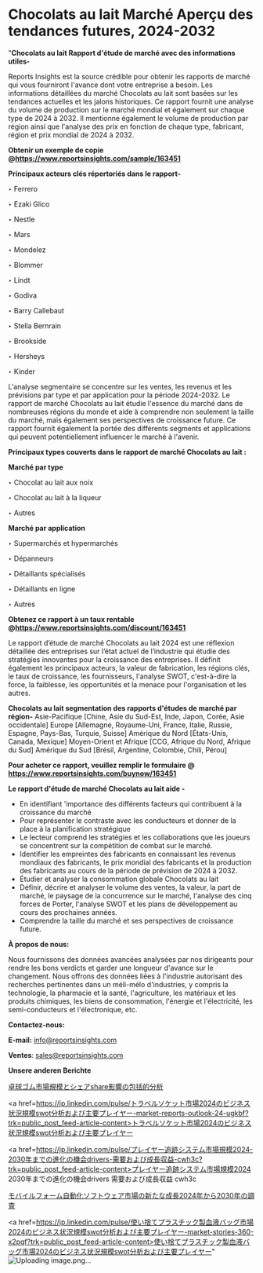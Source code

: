 # Chocolats au lait Marché Aperçu des tendances futures, 2024-2032

"<strong>Chocolats au lait Rapport d'étude de marché avec des informations utiles-</strong>

Reports Insights est la source crédible pour obtenir les rapports de marché qui vous fourniront l'avance dont votre entreprise a besoin. Les informations détaillées du marché Chocolats au lait sont basées sur les tendances actuelles et les jalons historiques. Ce rapport fournit une analyse du volume de production sur le marché mondial et également sur chaque type de 2024 à 2032. Il mentionne également le volume de production par région ainsi que l'analyse des prix en fonction de chaque type, fabricant, région et prix mondial de 2024 à 2032.

<strong><b>Obtenir un exemple de copie @</b></strong><a href=https://www.reportsinsights.com/sample/163451><strong><b>https://www.reportsinsights.com/sample/163451</b></strong></a>

<b>Principaux acteurs clés répertoriés dans le rapport-</b>

<b> </b>‣ Ferrero

‣ Ezaki Glico

‣ Nestle

‣ Mars

‣ Mondelez

‣ Blommer

‣ Lindt

‣ Godiva

‣ Barry Callebaut

‣ Stella Bernrain

‣ Brookside

‣ Hersheys

‣ Kinder

L'analyse segmentaire se concentre sur les ventes, les revenus et les prévisions par type et par application pour la période 2024-2032. Le rapport de marché Chocolats au lait étudie l'essence du marché dans de nombreuses régions du monde et aide à comprendre non seulement la taille du marché, mais également ses perspectives de croissance future. Ce rapport fournit également la portée des différents segments et applications qui peuvent potentiellement influencer le marché à l'avenir.

<strong>Principaux types couverts dans le rapport de marché Chocolats au lait :</strong>

<strong>Marché par type</strong>

‣ Chocolat au lait aux noix

‣ Chocolat au lait à la liqueur

‣ Autres

<strong>Marché par application</strong>

‣ Supermarchés et hypermarchés

‣ Dépanneurs

‣ Détaillants spécialisés

‣ Détaillants en ligne

‣ Autres

<strong><b>Obtenez ce rapport à un taux rentable @</b></strong><a href=https://www.reportsinsights.com/discount/163451><strong><b>https://www.reportsinsights.com/discount/163451</b></strong></a>

Le rapport d’étude de marché Chocolats au lait 2024 est une réflexion détaillée des entreprises sur l’état actuel de l’industrie qui étudie des stratégies innovantes pour la croissance des entreprises. Il définit également les principaux acteurs, la valeur de fabrication, les régions clés, le taux de croissance, les fournisseurs, l'analyse SWOT, c'est-à-dire la force, la faiblesse, les opportunités et la menace pour l'organisation et les autres.

<strong>Chocolats au lait segmentation des rapports d'études de marché par région-</strong>
Asie-Pacifique [Chine, Asie du Sud-Est, Inde, Japon, Corée, Asie occidentale]
Europe [Allemagne, Royaume-Uni, France, Italie, Russie, Espagne, Pays-Bas, Turquie, Suisse]
Amérique du Nord [États-Unis, Canada, Mexique]
Moyen-Orient et Afrique [CCG, Afrique du Nord, Afrique du Sud]
Amérique du Sud [Brésil, Argentine, Colombie, Chili, Pérou]

<strong>Pour acheter ce rapport, veuillez remplir le formulaire @   <a href=https://www.reportsinsights.com/buynow/163451>https://www.reportsinsights.com/buynow/163451</a></strong>

<strong>Le rapport d'étude de marché Chocolats au lait aide -</strong>
<ul>
  <li>En identifiant 'importance des différents facteurs qui contribuent à la croissance du marché</li>
  <li>Pour représenter le contraste avec les conducteurs et donner de la place à la planification stratégique</li>
  <li>Le lecteur comprend les stratégies et les collaborations que les joueurs se concentrent sur la compétition de combat sur le marché.</li>
  <li>Identifier les empreintes des fabricants en connaissant les revenus mondiaux des fabricants, le prix mondial des fabricants et la production des fabricants au cours de la période de prévision de 2024 à 2032.</li>
  <li>Étudier et analyser la consommation globale Chocolats au lait</li>
  <li>Définir, décrire et analyser le volume des ventes, la valeur, la part de marché, le paysage de la concurrence sur le marché, l'analyse des cinq forces de Porter, l'analyse SWOT et les plans de développement au cours des prochaines années.</li>
  <li>Comprendre la taille du marché et ses perspectives de croissance future.</li>
</ul>
<strong>À propos de nous:</strong>

Nous fournissons des données avancées analysées par nos dirigeants pour rendre les bons verdicts et garder une longueur d'avance sur le changement. Nous offrons des données liées à l'industrie autorisant des recherches pertinentes dans un méli-mélo d'industries, y compris la technologie, la pharmacie et la santé, l'agriculture, les matériaux et les produits chimiques, les biens de consommation, l'énergie et l'électricité, les semi-conducteurs et l'électronique, etc.

<strong>Contactez-nous:</strong>

<strong>E-mail:</strong> <a href=mailto:info@reportsinsights.com>info@reportsinsights.com</a>

<strong>Ventes</strong>: <a href=mailto:sales@reportsinsights.com>sales@reportsinsights.com</a>

<strong>Unsere anderen Berichte</strong>

<a href=https://www.linkedin.com/pulse/卓球ゴム市場規模とシェアshare影響の包括的分析-reports-insights-expert-53abf/>卓球ゴム市場規模とシェアshare影響の包括的分析</a>

<a href=https://jp.linkedin.com/pulse/トラベルソケット市場2024のビジネス状況規模swot分析および主要プレイヤー-market-reports-outlook-24-ugkbf?trk=public_post_feed-article-content>トラベルソケット市場2024のビジネス状況規模swot分析および主要プレイヤー</a>

<a href=https://jp.linkedin.com/pulse/プレイヤー追跡システム市場規模2024-2030年までの進化の機会drivers-需要および成長収益-cwh3c?trk=public_post_feed-article-content>プレイヤー追跡システム市場規模2024 2030年までの進化の機会drivers 需要および成長収益 cwh3c</a>

<a href=https://www.linkedin.com/pulse/モバイルフォーム自動化ソフトウェア市場の新たな成長2024年から2030年の調査-reportsinsights-pvt-ltd-ezfhf/>モバイルフォーム自動化ソフトウェア市場の新たな成長2024年から2030年の調査</a>

<a href=https://jp.linkedin.com/pulse/使い捨てプラスチック製血液バッグ市場2024のビジネス状況規模swot分析および主要プレイヤー-market-stories-360-x2pqf?trk=public_post_feed-article-content>使い捨てプラスチック製血液バッグ市場2024のビジネス状況規模swot分析および主要プレイヤー</a>"
![Uploading image.png…]()
